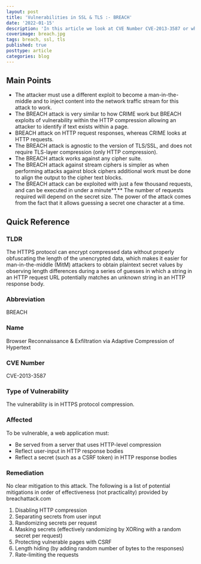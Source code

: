 ```yaml
---
layout: post
title: 'Vulnerabilities in SSL & TLS :- BREACH'
date: '2022-01-15'
description: 'In this article we look at CVE Number CVE-2013-3587 or what is commonly referred as the BREACH attack. The HTTPS protocol can encrypt compressed data without properly obfuscating the length of the unencrypted data, which makes it easier for man-in-the-middle (MitM) attackers to obtain plaintext secret values by observing length differences during a series of guesses in which a string in an HTTP request URL potentially matches an unknown string in an HTTP response body.'
coverimage: breach.jpg
tags: breach, ssl, tls
published: true
posttype: article
categories: blog
---
```

## Main Points 

- The attacker must use a different exploit to become a man-in-the-middle and to inject content into the network traffic stream for this attack to work.
- The BREACH attack is very similar to how CRIME work but BREACH exploits of vulnerability within the HTTP compression allowing an attacker to identify if text exists within a page.
- BREACH attack on HTTP request responses, whereas CRIME looks at HTTP requests.
- The BREACH attack is agnostic to the version of TLS/SSL, and does not require TLS-layer compression (only HTTP compression).
- The BREACH attack works against any cipher suite.
- The BREACH attack against stream ciphers is simpler as when performing attacks against block ciphers additional work must be done to align the output to the cipher text blocks.
- The BREACH attack can be exploited with just a few thousand requests, and can be executed in under a minute**.** The number of requests required will depend on the secret size. The power of the attack comes from the fact that it allows guessing a secret one character at a time.


## Quick Reference

### TLDR

The HTTPS protocol can encrypt compressed data without properly obfuscating the length of the unencrypted data, which makes it easier for man-in-the-middle (MitM) attackers to obtain plaintext secret values by observing length differences during a series of guesses in which a string in an HTTP request URL potentially matches an unknown string in an HTTP response body.

### Abbreviation

BREACH

### Name

Browser Reconnaissance & Exfiltration via Adaptive Compression of Hypertext

### CVE Number

CVE-2013-3587

### Type of Vulnerability

The vulnerability is in HTTPS protocol compression. 

### Affected

To be vulnerable, a web application must:

- Be served from a server that uses HTTP-level compression
- Reflect user-input in HTTP response bodies
- Reflect a secret (such as a CSRF token) in HTTP response bodies

### Remediation

No clear mitigation to this attack. The following is a list of potential mitigations in order of effectiveness (not practicality)  provided by breachattack.com

1. Disabling HTTP compression
2. Separating secrets from user input
3. Randomizing secrets per request
4. Masking secrets (effectively randomizing by XORing with a random secret per request)
5. Protecting vulnerable pages with CSRF
6. Length hiding (by adding random number of bytes to the responses)
7. Rate-limiting the requests